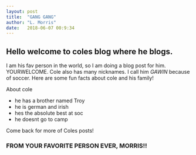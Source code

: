 ```yaml
---
layout: post
title:  "GANG GANG"
author: "L. Morris"
date:   2018-06-07 00:9:34
---
```

## Hello welcome to coles blog where he blogs. 
I am his fav person in the world, so I am doing a blog post for him. YOURWELCOME. Cole also has many nicknames. I call him *GAWIN* because of soccer. Here are some fun facts about cole and his family!

About cole
- he has a brother named Troy
- he is german and irish
- hes the absolute best at soc
- he doesnt go to camp

Come back for more of Coles posts!

### FROM YOUR FAVORITE PERSON EVER, MORRIS!!
